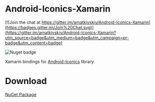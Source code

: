# Android-Iconics-Xamarin

[![Join the chat at https://gitter.im/amatkivskiy/Android-Iconics-Xamarin](https://badges.gitter.im/Join%20Chat.svg)](https://gitter.im/amatkivskiy/Android-Iconics-Xamarin?utm_source=badge&utm_medium=badge&utm_campaign=pr-badge&utm_content=badge)

![Nuget badge](https://badge.fury.io/nu/Mikepenz.Android.Iconics.Xamarin.Binding.svg)

Xamarin bindings for [Android-Iconics](https://github.com/mikepenz/Android-Iconics)  library.

# Download
[NuGet Package](https://www.nuget.org/packages/Mikepenz.Android.Iconics.Xamarin.Binding/)
